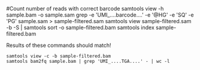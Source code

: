 #Count number of reads with correct barcode
samtools view -h sample.bam -o sample.sam
grep -e 'UMI_....barcode....' -e '@HG' -e 'SQ' -e 'PG' sample.sam > sample-filtered.sam
samtools view sample-filtered.sam -b -S | samtools sort -o sample-filtered.bam
samtools index sample-filtered.bam

Results of these commands should match!
```
samtools view -c -b sample-filtered.bam
samtools bam2fq sample.bam | grep 'UMI_....TGA....' - | wc -l
```
